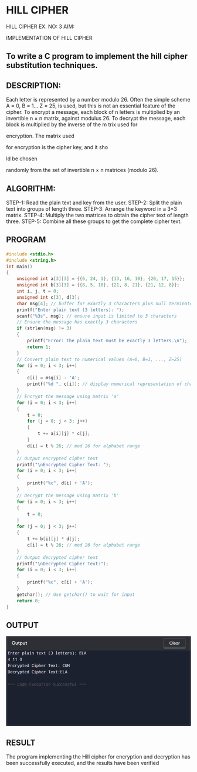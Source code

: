 # HILL CIPHER
HILL CIPHER
EX. NO: 3 AIM:
 

IMPLEMENTATION OF HILL CIPHER
 
## To write a C program to implement the hill cipher substitution techniques.

## DESCRIPTION:

Each letter is represented by a number modulo 26. Often the simple scheme A = 0, B
= 1... Z = 25, is used, but this is not an essential feature of the cipher. To encrypt a message, each block of n letters is  multiplied by an invertible n × n matrix, against modulus 26. To
decrypt the message, each block is multiplied by the inverse of the m trix used for
 
encryption. The matrix used
 
for encryption is the cipher key, and it sho
 
ld be chosen
 
randomly from the set of invertible n × n matrices (modulo 26).


## ALGORITHM:

STEP-1: Read the plain text and key from the user. STEP-2: Split the plain text into groups of length three. STEP-3: Arrange the keyword in a 3*3 matrix.
STEP-4: Multiply the two matrices to obtain the cipher text of length three.
STEP-5: Combine all these groups to get the complete cipher text.

## PROGRAM 

```c
#include <stdio.h>
#include <string.h>
int main()
{
    unsigned int a[3][3] = {{6, 24, 1}, {13, 16, 10}, {20, 17, 15}};
    unsigned int b[3][3] = {{8, 5, 10}, {21, 8, 21}, {21, 12, 8}};
    int i, j, t = 0;
    unsigned int c[3], d[3];
    char msg[4]; // buffer for exactly 3 characters plus null terminator
    printf("Enter plain text (3 letters): ");
    scanf("%3s", msg); // ensure input is limited to 3 characters
    // Ensure the message has exactly 3 characters
    if (strlen(msg) != 3)
    {
        printf("Error: The plain text must be exactly 3 letters.\n");
        return 1;
    }
    // Convert plain text to numerical values (A=0, B=1, ..., Z=25)
    for (i = 0; i < 3; i++)
    {
        c[i] = msg[i] - 'A';
        printf("%d ", c[i]); // display numerical representation of characters
    }
    // Encrypt the message using matrix 'a'
    for (i = 0; i < 3; i++)
    {
        t = 0;
        for (j = 0; j < 3; j++)
        {
            t += a[i][j] * c[j];
        }
        d[i] = t % 26; // mod 26 for alphabet range
    }
    // Output encrypted cipher text
    printf("\nEncrypted Cipher Text: ");
    for (i = 0; i < 3; i++)
    {
        printf("%c", d[i] + 'A');
    }
    // Decrypt the message using matrix 'b'
    for (i = 0; i < 3; i++)
    {
        t = 0;
    }
    for (j = 0; j < 3; j++)
    {
        t += b[i][j] * d[j];
        c[i] = t % 26; // mod 26 for alphabet range
    }
    // Output decrypted cipher text
    printf("\nDecrypted Cipher Text:");
    for (i = 0; i < 3; i++)
    {
        printf("%c", c[i] + 'A');
    }
    getchar(); // Use getchar() to wait for input
    return 0;
}

```

## OUTPUT

![alt text](hill-cipher.png)

## RESULT

The program implementing the Hill cipher for encryption and decryption has been successfully executed, and the results have been verified